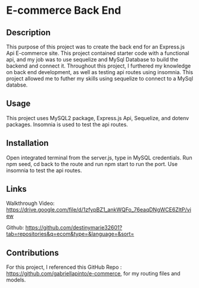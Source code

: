 # E-commerce Back End 

## Description
This purpose of this project was to create the back end for an Express.js Api E-commerce site. This project contained starter code with a functional api, and my job was to use sequelize and MySql Database to build the backend and connect it. Throughout this project, I furthered my knowledge on back end development, as well as testing api routes using insomnia. This project allowed me to futher my skills using sequelize to connect to a MySql databse.

## Usage
This project uses MySQL2 package, Express.js Api, Sequelize, and dotenv packages. Insomnia is used to test the api routes.

## Installation
Open integrated terminal from the server.js, type in MySQL credentials. Run npm seed, cd back to the route and run npm start to run the port. Use insomnia to test the api routes.

## Links
Walkthrough Video: 
https://drive.google.com/file/d/1zfypBZ1_ankWQFo_76eaqDNgWCE6ZltP/view

Github: https://github.com/destinymarie32601?tab=repositories&q=ecom&type=&language=&sort=

## Contributions
For this project, I referenced this GitHub Repo : https://github.com/gabriellapinto/e-commerce, for my routing files and models.
